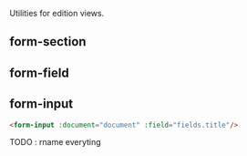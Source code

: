 Utilities for edition views.

## form-section

## form-field

## form-input

```HTML
<form-input :document="document" :field="fields.title"/>
```

TODO : rname everyting
